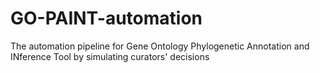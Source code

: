 # GO-PAINT-automation
The automation pipeline for Gene Ontology Phylogenetic Annotation and INference Tool by simulating curators' decisions
